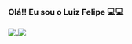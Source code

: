 ### Olá!! Eu sou o Luiz Felipe 💻💻
<div>
<a href="https://github.com/luizlipe" />
<img align="center" src="https://github-readme-stats.vercel.app/api?username=luizlipe&show_icons=true&include_all_commits=true&theme=onedark" style="max-width=100%;"/>

<img align="center" src="https://github-readme-stats.vercel.app/api/top-langs/?username=luizlipe&layout=compact&theme=onedark"  style="max-width=100%;"/>

</div>
